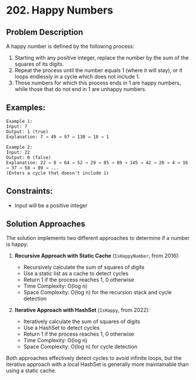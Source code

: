 # 202. Happy Numbers

## Problem Description
A happy number is defined by the following process:
1. Starting with any positive integer, replace the number by the sum of the squares of its digits.
2. Repeat the process until the number equals 1 (where it will stay), or it loops endlessly in a cycle which does not include 1.
3. Those numbers for which this process ends in 1 are happy numbers, while those that do not end in 1 are unhappy numbers.

## Examples:
```
Example 1:
Input: 7
Output: 1 (true)
Explanation: 7 → 49 → 97 → 130 → 10 → 1

Example 2:
Input: 22
Output: 0 (false)
Explanation: 22 → 8 → 64 → 52 → 29 → 85 → 89 → 145 → 42 → 20 → 4 → 16 → 37 → 58 → 89 → ...
(Enters a cycle that doesn't include 1)
```

## Constraints:
- Input will be a positive integer

## Solution Approaches
The solution implements two different approaches to determine if a number is happy:

1. **Recursive Approach with Static Cache** (`IsHappyNumber`, from 2016):
   - Recursively calculate the sum of squares of digits
   - Use a static list as a cache to detect cycles
   - Return 1 if the process reaches 1, 0 otherwise
   - Time Complexity: O(log n)
   - Space Complexity: O(log n) for the recursion stack and cycle detection

2. **Iterative Approach with HashSet** (`IsHappy`, from 2022):
   - Iteratively calculate the sum of squares of digits
   - Use a HashSet to detect cycles
   - Return 1 if the process reaches 1, 0 otherwise
   - Time Complexity: O(log n)
   - Space Complexity: O(log n) for cycle detection

Both approaches effectively detect cycles to avoid infinite loops, but the iterative approach with a local HashSet is generally more maintainable than using a static cache.